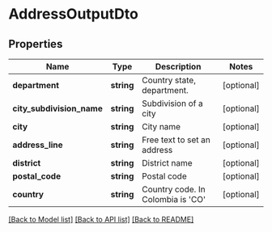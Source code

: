 # AddressOutputDto

## Properties
Name | Type | Description | Notes
------------ | ------------- | ------------- | -------------
**department** | **string** | Country state, department. | [optional] 
**city_subdivision_name** | **string** | Subdivision of a city | [optional] 
**city** | **string** | City name | [optional] 
**address_line** | **string** | Free text to set an address | [optional] 
**district** | **string** | District name | [optional] 
**postal_code** | **string** | Postal code | [optional] 
**country** | **string** | Country code. In Colombia is &#39;CO&#39; | [optional] 

[[Back to Model list]](../README.md#documentation-for-models) [[Back to API list]](../README.md#documentation-for-api-endpoints) [[Back to README]](../README.md)


